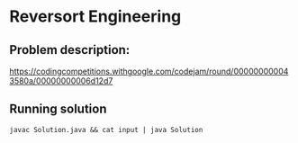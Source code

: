 # Reversort Engineering

## Problem description:
https://codingcompetitions.withgoogle.com/codejam/round/000000000043580a/00000000006d12d7

## Running solution

```
javac Solution.java && cat input | java Solution
```
